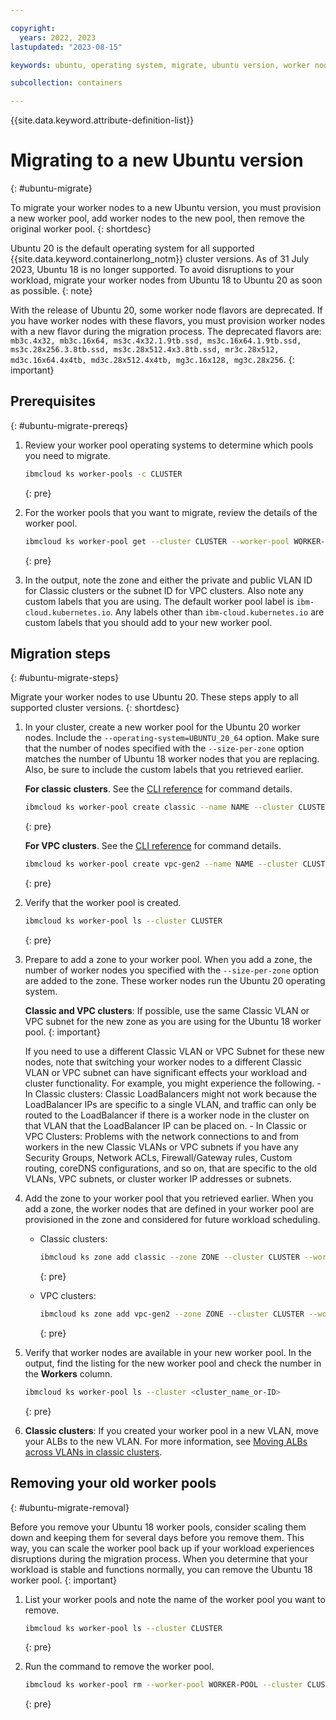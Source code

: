 ```yaml
---

copyright:
  years: 2022, 2023
lastupdated: "2023-08-15"

keywords: ubuntu, operating system, migrate, ubuntu version, worker nodes

subcollection: containers

---
```


{{site.data.keyword.attribute-definition-list}}



# Migrating to a new Ubuntu version
{: #ubuntu-migrate}

To migrate your worker nodes to a new Ubuntu version, you must provision a new worker pool, add worker nodes to the new pool, then remove the original worker pool.
{: shortdesc}

Ubuntu 20 is the default operating system for all supported {{site.data.keyword.containerlong_notm}} cluster versions. As of 31 July 2023, Ubuntu 18 is no longer supported. To avoid disruptions to your workload, migrate your worker nodes from Ubuntu 18 to Ubuntu 20 as soon as possible.
{: note}

With the release of Ubuntu 20, some worker node flavors are deprecated. If you have worker nodes with these flavors, you must provision worker nodes with a new flavor during the migration process. The deprecated flavors are: `mb3c.4x32, mb3c.16x64, ms3c.4x32.1.9tb.ssd, ms3c.16x64.1.9tb.ssd, ms3c.28x256.3.8tb.ssd, ms3c.28x512.4x3.8tb.ssd, mr3c.28x512, md3c.16x64.4x4tb, md3c.28x512.4x4tb, mg3c.16x128, mg3c.28x256`.
{: important}

## Prerequisites
{: #ubuntu-migrate-prereqs}

1. Review your worker pool operating systems to determine which pools you need to migrate.
    ```sh
    ibmcloud ks worker-pools -c CLUSTER
    ```
    {: pre}

1. For the worker pools that you want to migrate, review the details of the worker pool.
    ```sh
    ibmcloud ks worker-pool get --cluster CLUSTER --worker-pool WORKER-POOL --output json
    ```
    {: pre}

1. In the output, note the zone and either the private and public VLAN ID for Classic clusters or the subnet ID for VPC clusters. Also note any custom labels that you are using. The default worker pool label is `ibm-cloud.kubernetes.io`. Any labels other than `ibm-cloud.kubernetes.io` are custom labels that you should add to your new worker pool.

## Migration steps
{: #ubuntu-migrate-steps}

Migrate your worker nodes to use Ubuntu 20. These steps apply to all supported cluster versions.
{: shortdesc}


1. In your cluster, create a new worker pool for the Ubuntu 20 worker nodes. Include the `--operating-system=UBUNTU_20_64` option. Make sure that the number of nodes specified with the `--size-per-zone` option matches the number of Ubuntu 18 worker nodes that you are replacing. Also, be sure to include the custom labels that you retrieved earlier.

    **For classic clusters**. See the [CLI reference](/docs/containers?topic=containers-kubernetes-service-cli#cs_worker_pool_create) for command details.

    ```sh
    ibmcloud ks worker-pool create classic --name NAME --cluster CLUSTER --flavor FLAVOR --operating-system UBUNTU_20_64 --size-per-zone WORKERS-PER-ZONE --label LABEL --label LABEL
    ```
    {: pre}

    **For VPC clusters**. See the [CLI reference](/docs/containers?topic=containers-kubernetes-service-cli#cli_worker_pool_create_vpc_gen2) for command details.

    ```sh
    ibmcloud ks worker-pool create vpc-gen2 --name NAME --cluster CLUSTER --flavor FLAVOR --operating-system UBUNTU_20_64 --size-per-zone WORKERS-PER-ZONE --label LABEL --label LABEL
    ```
    {: pre}

1. Verify that the worker pool is created.

    ```sh
    ibmcloud ks worker-pool ls --cluster CLUSTER
    ```
    {: pre}

1. Prepare to add a zone to your worker pool. When you add a zone, the number of worker nodes you specified with the `--size-per-zone` option are added to the zone. These worker nodes run the Ubuntu 20 operating system. 

    **Classic and VPC clusters**: If possible, use the same Classic VLAN or VPC subnet for the new zone as you are using for the Ubuntu 18 worker pool.
    {: important}

    If you need to use a different Classic VLAN or VPC Subnet for these new nodes, note that switching your worker nodes to a different Classic VLAN or VPC subnet can have significant effects your workload and cluster functionality. For example, you might experience the following.
        - In Classic clusters: Classic LoadBalancers might not work because the LoadBalancer IPs are specific to a single VLAN, and traffic can only be routed to the LoadBalancer if there is a worker node in the cluster on that VLAN that the LoadBalancer IP can be placed on.
        - In Classic or VPC Clusters: Problems with the network connections to and from workers in the new Classic VLANs or VPC subnets if you have any Security Groups, Network ACLs, Firewall/Gateway rules, Custom routing, coreDNS configurations, and so on, that are specific to the old VLANs, VPC subnets, or cluster worker IP addresses or subnets.

1. Add the zone to your worker pool that you retrieved earlier. When you add a zone, the worker nodes that are defined in your worker pool are provisioned in the zone and considered for future workload scheduling.
    * Classic clusters:
        ```sh
        ibmcloud ks zone add classic --zone ZONE --cluster CLUSTER --worker-pool WORKER-POOL --private-vlan PRIVATE-VLAN-ID --public-vlan PUBLIC-VLAN-ID
        ```
        {: pre}

    * VPC clusters:
        ```sh
        ibmcloud ks zone add vpc-gen2 --zone ZONE --cluster CLUSTER --worker-pool WORKER-POOL --subnet-id VPC-SUBNET-ID
        ```
        {: pre}


1. Verify that worker nodes are available in your new worker pool. In the output, find the listing for the new worker pool and check the number in the **Workers** column.
    ```sh
    ibmcloud ks worker-pool ls --cluster <cluster_name_or-ID>
    ```
    {: pre}

1. **Classic clusters**: If you created your worker pool in a new VLAN, move your ALBs to the new VLAN. For more information, see [Moving ALBs across VLANs in classic clusters](/docs/containers?topic=containers-ingress-alb-manage#migrate-alb-vlan).

## Removing your old worker pools
{: #ubuntu-migrate-removal}

Before you remove your Ubuntu 18 worker pools, consider scaling them down   and keeping them for several days before you remove them. This way, you can scale the worker pool back up if your workload experiences disruptions during the migration process. When you determine that your workload is stable and functions normally, you can remove the Ubuntu 18 worker pool.
{: important}


1. List your worker pools and note the name of the worker pool you want to remove.
    ```sh
    ibmcloud ks worker-pool ls --cluster CLUSTER
    ```
    {: pre}

1. Run the command to remove the worker pool.
    ```sh
    ibmcloud ks worker-pool rm --worker-pool WORKER-POOL --cluster CLUSTER
    ```
    {: pre}



